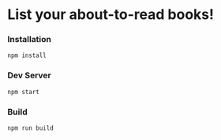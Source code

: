 

# List your about-to-read books!




### Installation
```
npm install
```

### Dev Server
```
npm start
```

### Build
```
npm run build
```

